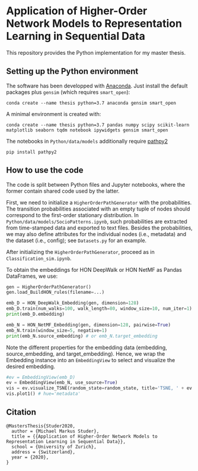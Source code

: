# Application of Higher-Order Network Models to Representation Learning in Sequential Data
This repository provides the Python implementation for my master thesis.

## Setting up the Python environment
The software has been developped with [Anaconda](https://www.anaconda.com/). Just install the default packages plus `gensim` (which requires `smart_open`):
```
conda create --name thesis python=3.7 anaconda gensim smart_open
```

A minimal environment is created with:
```
conda create --name thesis python=3.7 pandas numpy scipy scikit-learn matplotlib seaborn tqdm notebook ipywidgets gensim smart_open 
```

The notebooks in `Python/data/models` additionally require [pathpy2](https://pypi.org/project/pathpy2/)
```
pip install pathpy2
```

## How to use the code
The code is split between Python files and Jupyter notebooks, where the former contain shared code used by the latter.

First, we need to initialize a `HigherOrderPathGenerator` with the probabilities.
The transition probabilities associated with an empty tuple of nodes should correspond to the first-order stationary distribution. In `Python/data/models/SocioPatterns.ipynb`, such probabilities are extracted from time-stamped data and exported to text files.
Besides the probabilities, we may also define attributes for the individual nodes (i.e., metadata) and the dataset (i.e., config); see `Datasets.py` for an example.

After initializing the `HigherOrderPathGenerator`, proceed as in `Classification_sim.ipynb`.

To obtain the embeddings for HON DeepWalk or HON NetMF as Pandas DataFrames, we use:
```Python
gen = HigherOrderPathGenerator()
gen.load_BuildHON_rules(filename=...)

emb_D = HON_DeepWalk_Embedding(gen, dimension=128)
emb_D.train(num_walks=100, walk_length=80, window_size=10, num_iter=1)
print(emb_D.embedding)

emb_N = HON_NetMF_Embedding(gen, dimension=128, pairwise=True)
emb_N.train(window_size=5, negative=1)
print(emb_N.source_embedding) # or emb_N.target_embedding
```

Note the different properties for the embedding data (embedding, source_embedding, and target_embedding).
Hence, we wrap the Embedding instance into an `EmbeddingView` to select and visualize the desired embedding.
```Python
#ev = EmbeddingView(emb_D)
ev = EmbeddingView(emb_N, use_source=True)
vis = ev.visualize_TSNE(random_state=random_state, title='TSNE, ' + ev._emb._id)
vis.plot1() # hue='metadata'
```

## Citation

```
@MastersThesis{Studer2020,
  author = {Michael Markus Studer},
  title = {{Application of Higher-Order Network Models to Representation Learning in Sequential Data}},
  school = {University of Zurich},
  address = {Switzerland},
  year = {2020},
}
```